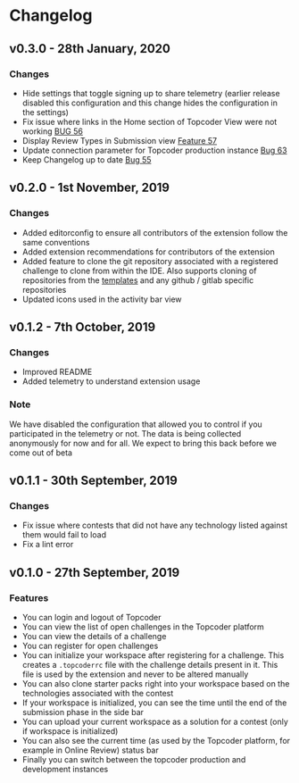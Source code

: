 # Changelog

## v0.3.0 - 28th January, 2020

### Changes

- Hide settings that toggle signing up to share telemetry (earlier release disabled this configuration and this change hides the configuration in the settings)
- Fix issue where links in the Home section of Topcoder View were not working [BUG 56](https://github.com/topcoder-platform/ide-ext-vscode/issues/56)
- Display Review Types in Submission view [Feature 57](https://github.com/topcoder-platform/ide-ext-vscode/issues/57)
- Update connection parameter for Topcoder production instance [Bug 63](https://github.com/topcoder-platform/ide-ext-vscode/issues/63)
- Keep Changelog up to date [Bug 55](https://github.com/topcoder-platform/ide-ext-vscode/issues/55)

## v0.2.0 - 1st November, 2019

### Changes

- Added editorconfig to ensure all contributors of the extension follow the same conventions
- Added extension recommendations for contributors of the extension
- Added feature to clone the git repository associated with a registered challenge to clone from within the IDE. Also supports cloning of repositories from the [templates](https://github.com/topcoder-platform-templates) and any github / gitlab specific repositories
- Updated icons used in the activity bar view

## v0.1.2 - 7th October, 2019

### Changes

- Improved README
- Added telemetry to understand extension usage

### Note

We have disabled the configuration that allowed you to control if you participated in the telemetry or not. The data is being collected anonymously for now and for all. We expect to bring this back before we come out of beta

## v0.1.1 - 30th September, 2019

### Changes

- Fix issue where contests that did not have any technology listed against them would fail to load
- Fix a lint error

## v0.1.0 - 27th September, 2019

### Features

- You can login and logout of Topcoder
- You can view the list of open challenges in the Topcoder platform
- You can view the details of a challenge
- You can register for open challenges
- You can initialize your workspace after registering for a challenge. This creates a `.topcoderrc` file with the challenge details present in it. This file is used by the extension and never to be altered manually
- You can also clone starter packs right into your workspace based on the technologies associated with the contest
- If your workspace is initialized, you can see the time until the end of the submission phase in the side bar
- You can upload your current workspace as a solution for a contest (only if workspace is initialized)
- You can also see the current time (as used by the Topcoder platform, for example in Online Review) status bar
- Finally you can switch between the topcoder production and development instances

